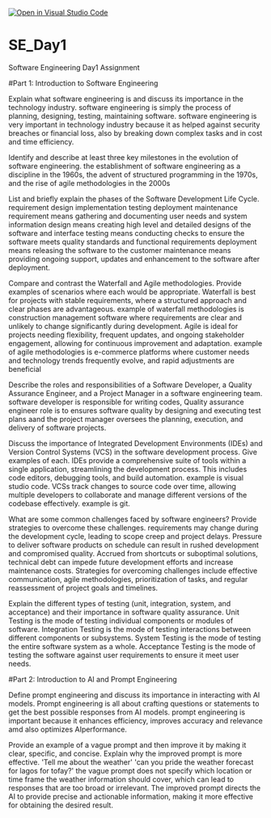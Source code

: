 [![Open in Visual Studio Code](https://classroom.github.com/assets/open-in-vscode-2e0aaae1b6195c2367325f4f02e2d04e9abb55f0b24a779b69b11b9e10269abc.svg)](https://classroom.github.com/online_ide?assignment_repo_id=15569162&assignment_repo_type=AssignmentRepo)
# SE_Day1
Software Engineering Day1 Assignment

#Part 1: Introduction to Software Engineering

Explain what software engineering is and discuss its importance in the technology industry.
software engineering is simply the process of planning, designing, testing, maintaining software.
software engineering is very important in technology industry because it as helped against security breaches or financial loss, also by breaking down complex tasks and in cost and time efficiency.

Identify and describe at least three key milestones in the evolution of software engineering.
the establishment of software engineering as a discipline in the 1960s, the advent of structured programming in the 1970s, and the rise of agile methodologies in the 2000s

List and briefly explain the phases of the Software Development Life Cycle.
requirement
design
implementation
testing
deployment
maintenance
requirement means gathering and documenting user needs and system information
design means creating high level and detailed designs of the software and interface
testing means conducting checks to ensure the software meets quality standards and functional requirements
deployment means releasing the software to the customer
maintenance means providing ongoing support, updates and enhancement to the software after deployment.

Compare and contrast the Waterfall and Agile methodologies. Provide examples of scenarios where each would be appropriate.
Waterfall is best for projects with stable requirements, where a structured approach and clear phases are advantageous. example of waterfall methodologies is construction management software where requirements are clear and unlikely to change significantly during development.
Agile is ideal for projects needing flexibility, frequent updates, and ongoing stakeholder engagement, allowing for continuous improvement and adaptation. example  of agile methodologies is e-commerce platforms where customer needs and technology trends frequently evolve, and rapid adjustments are beneficial

Describe the roles and responsibilities of a Software Developer, a Quality Assurance Engineer, and a Project Manager in a software engineering team.
software developer is responsible for writing codes, Quality assurance engineer role is to ensures software quality by designing and executing test plans aand the project manager oversees the planning, execution, and delivery of software projects.

Discuss the importance of Integrated Development Environments (IDEs) and Version Control Systems (VCS) in the software development process. Give examples of each.
IDEs provide a comprehensive suite of tools within a single application, streamlining the development process. This includes code editors, debugging tools, and build automation. example is visual studio code.
VCSs track changes to source code over time, allowing multiple developers to collaborate and manage different versions of the codebase effectively. example is git.

What are some common challenges faced by software engineers? Provide strategies to overcome these challenges.
requirements may change during the development cycle, leading to scope creep and project delays.
Pressure to deliver software products on schedule can result in rushed development and compromised quality.
Accrued from shortcuts or suboptimal solutions, technical debt can impede future development efforts and increase maintenance costs.
Strategies for overcoming challenges include effective communication, agile methodologies, prioritization of tasks, and regular reassessment of project goals and timelines.

Explain the different types of testing (unit, integration, system, and acceptance) and their importance in software quality assurance.
Unit Testing is the mode of testing individual components or modules of software.
Integration Testing is the mode of testing interactions between different components or subsystems.
System Testing is the mode of testing the entire software system as a whole.
Acceptance Testing is the mode of testing the software against user requirements to ensure it meet user needs.


#Part 2: Introduction to AI and Prompt Engineering


Define prompt engineering and discuss its importance in interacting with AI models.
Prompt engineering is all about crafting questions or statements to get the best possible responses from AI models.
prompt engineering is important because it enhances efficiency, improves accuracy and relevance amd also optimizes AIperformance.

Provide an example of a vague prompt and then improve it by making it clear, specific, and concise. Explain why the improved prompt is more effective.
'Tell me about the weather'
'can you pride the weather forecast for lagos for tofay?'
the vague prompt does not specify which location or time frame the weather information should cover, which can lead to responses that are too broad or irrelevant. The improved prompt directs the AI to provide precise and actionable information, making it more effective for obtaining the desired result.
